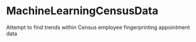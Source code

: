 # MachineLearningCensusData
Attempt to find trends within Census employee fingerprinting appointment data
